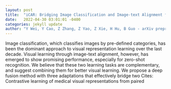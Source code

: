 ```yaml
---
layout: post
title:  "iCAR: Bridging Image Classification and Image-text Alignment for Visual Recognition"
date:   2022-04-30 03:01:01 -0400
categories: jekyll update
author: "Y Wei, Y Cao, Z Zhang, Z Yao, Z Xie, H Hu, B Guo - arXiv preprint arXiv:2204.10760, 2022"
---
```

Image classification, which classifies images by pre-defined categories, has been the dominant approach to visual representation learning over the last decade. Visual learning through image-text alignment, however, has emerged to show promising performance, especially for zero-shot recognition. We believe that these two learning tasks are complementary, and suggest combining them for better visual learning. We propose a deep fusion method with three adaptations that effectively bridge two Cites: Contrastive learning of medical visual representations from paired